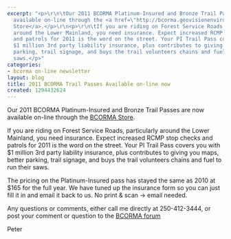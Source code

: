 ```yaml
---
excerpt: "<p>\r\n\tOur 2011 BCORMA Platinum-Insured and Bronze Trail Passes are now
  available on-line through the <a href=\"http://bcorma.geovisionenvironmental.com/?q=node/128\">BCORMA
  Store</a>.</p>\r\n<p>\r\n\tIf you are riding on Forest Service Roads, particularly
  around the Lower Mainland, you need insurance. Expect increased RCMP stop checks
  and patrols for 2011 is the word on the street. Your PI Trail Pass covers you with
  $1 million 3rd party liability insurance, plus contributes to giving you maps, better
  parking, trail signage, and buys the trail volunteers chains and fuel to run their
  saws.</p>"
categories:
- bcorma on-line newsletter
layout: blog
title: 2011 BCORMA Trail Passes Available on-line now
created: 1294432624
---
```

<p>
	Our 2011 BCORMA Platinum-Insured and Bronze Trail Passes are now available on-line through the <a href="http://bcorma.geovisionenvironmental.com/?q=node/128">BCORMA Store</a>.</p>
<p>
	If you are riding on Forest Service Roads, particularly around the Lower Mainland, you need insurance. Expect increased RCMP stop checks and patrols for 2011 is the word on the street. Your PI Trail Pass covers you with $1 million 3rd party liability insurance, plus contributes to giving you maps, better parking, trail signage, and buys the trail volunteers chains and fuel to run their saws.</p>
<p>
	The pricing on the Platinum-Insured pass has stayed the same as 2010 at $165 for the full year. We have tuned up the insurance form so you can just fill it in and email it back to us. No print &amp; scan -&gt; email needed.</p>
<p>
	Any questions or comments, either call me directly at 250-412-3444, or post your comment or question to the <a href="http://bcorma.geovisionenvironmental.com/?q=forum/82">BCORMA forum</a></p>
<p>
	Peter</p>
